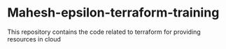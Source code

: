 # Mahesh-epsilon-terraform-training
This repository contains the code related to terraform for providing resources in cloud
